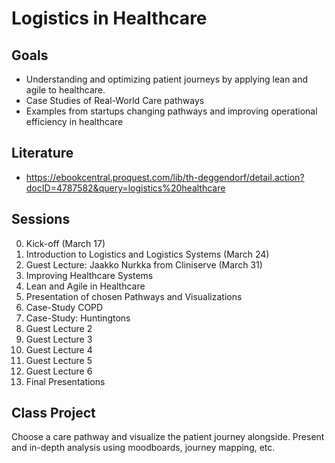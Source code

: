 # Logistics in Healthcare

## Goals

- Understanding and optimizing patient journeys by applying lean and agile to healthcare.
- Case Studies of Real-World Care pathways
- Examples from startups changing pathways and improving operational efficiency in healthcare

## Literature

- https://ebookcentral.proquest.com/lib/th-deggendorf/detail.action?docID=4787582&query=logistics%20healthcare

## Sessions

0. Kick-off (March 17)
1. Introduction to Logistics and Logistics Systems (March 24)
2. Guest Lecture: Jaakko Nurkka from Cliniserve (March 31)
3. Improving Healthcare Systems
4. Lean and Agile in Healthcare
5. Presentation of chosen Pathways and Visualizations
6. Case-Study COPD
7. Case-Study: Huntingtons
8. Guest Lecture 2
9. Guest Lecture 3
10. Guest Lecture 4
11. Guest Lecture 5
12. Guest Lecture 6
13. Final Presentations


## Class Project

Choose a care pathway and visualize the patient journey alongside. Present and in-depth analysis using moodboards, journey mapping, etc.


